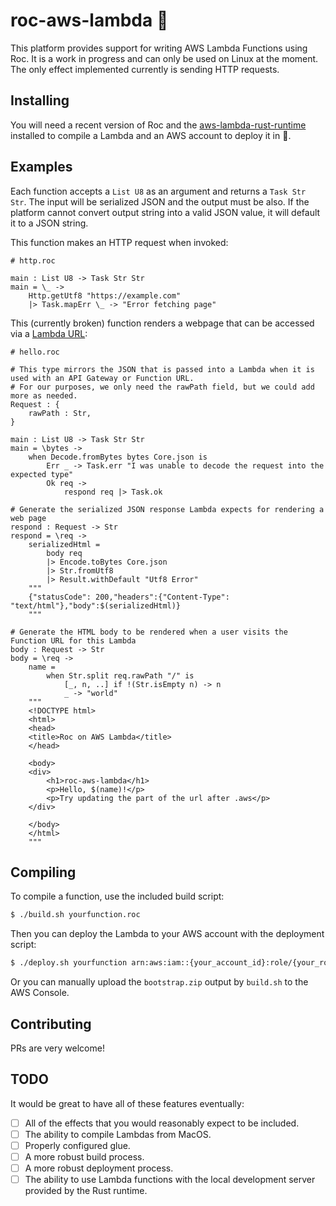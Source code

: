 # roc-aws-lambda :construction:

This platform provides support for writing AWS Lambda Functions using Roc. It is a work in progress and can only be used on Linux at the moment. The only effect implemented currently is sending HTTP requests.

## Installing
You will need a recent version of Roc and the [aws-lambda-rust-runtime](https://github.com/awslabs/aws-lambda-rust-runtime) installed to compile a Lambda and an AWS account to deploy it in :rocket:.

## Examples
Each function accepts a `List U8` as an argument and returns a `Task Str Str`. The input will be serialized JSON and the output must be also. If the platform cannot convert output string into a valid JSON value, it will default it to a JSON string.

This function makes an HTTP request when invoked:
```roc
# http.roc

main : List U8 -> Task Str Str
main = \_ ->
    Http.getUtf8 "https://example.com"
    |> Task.mapErr \_ -> "Error fetching page"
```

This (currently broken) function renders a webpage that can be accessed via a [Lambda URL](https://docs.aws.amazon.com/lambda/latest/dg/urls-configuration.html):
```roc
# hello.roc

# This type mirrors the JSON that is passed into a Lambda when it is used with an API Gateway or Function URL.
# For our purposes, we only need the rawPath field, but we could add more as needed.
Request : {
    rawPath : Str,
}

main : List U8 -> Task Str Str
main = \bytes ->
    when Decode.fromBytes bytes Core.json is
        Err _ -> Task.err "I was unable to decode the request into the expected type"
        Ok req ->
            respond req |> Task.ok

# Generate the serialized JSON response Lambda expects for rendering a web page
respond : Request -> Str
respond = \req ->
    serializedHtml =
        body req
        |> Encode.toBytes Core.json
        |> Str.fromUtf8
        |> Result.withDefault "Utf8 Error"
    """
    {"statusCode": 200,"headers":{"Content-Type": "text/html"},"body":$(serializedHtml)}
    """

# Generate the HTML body to be rendered when a user visits the Function URL for this Lambda
body : Request -> Str
body = \req ->
    name =
        when Str.split req.rawPath "/" is
            [_, n, ..] if !(Str.isEmpty n) -> n
            _ -> "world"
    """
    <!DOCTYPE html>
    <html>
    <head>
    <title>Roc on AWS Lambda</title>
    </head>

    <body>
    <div>
        <h1>roc-aws-lambda</h1>
        <p>Hello, $(name)!</p>
        <p>Try updating the part of the url after .aws</p>
    </div>

    </body>
    </html>
    """
```

## Compiling
To compile a function, use the included build script:
```bash
$ ./build.sh yourfunction.roc
```
Then you can deploy the Lambda to your AWS account with the deployment script:
```bash
$ ./deploy.sh yourfunction arn:aws:iam::{your_account_id}:role/{your_role_name}
```

Or you can manually upload the `bootstrap.zip` output by `build.sh` to the AWS Console.

## Contributing

PRs are very welcome!

## TODO

It would be great to have all of these features eventually:

- [ ] All of the effects that you would reasonably expect to be included.
- [ ] The ability to compile Lambdas from MacOS.
- [ ] Properly configured glue.
- [ ] A more robust build process.
- [ ] A more robust deployment process.
- [ ] The ability to use Lambda functions with the local development server provided by the Rust runtime.
